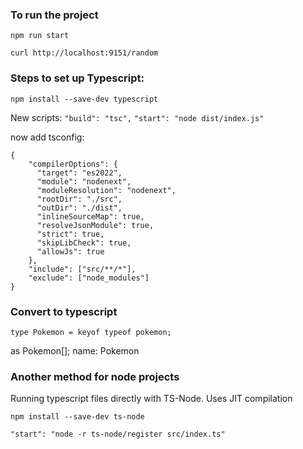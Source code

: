 ### To run the project

`npm run start`

`curl http://localhost:9151/random`

### Steps to set up Typescript:

`npm install --save-dev typescript`

New scripts:
`"build": "tsc",`
`"start": "node dist/index.js"`

now add tsconfig:
```
{
    "compilerOptions": {
      "target": "es2022",
      "module": "nodenext",
      "moduleResolution": "nodenext",
      "rootDir": "./src",
      "outDir": "./dist",
      "inlineSourceMap": true,
      "resolveJsonModule": true,
      "strict": true,
      "skipLibCheck": true,
      "allowJs": true
    },
    "include": ["src/**/*"],
    "exclude": ["node_modules"]
}
```

### Convert to typescript
`type Pokemon = keyof typeof pokemon;`

as Pokemon[];
name: Pokemon

### Another method for node projects

Running typescript files directly with TS-Node.
Uses JIT compilation

`npm install --save-dev ts-node`

`"start": "node -r ts-node/register src/index.ts"`